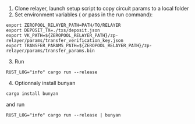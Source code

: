 1. Clone relayer, launch setup script to copy circuit params to a local folder
2. Set environment variables ( or pass in the run command):

```
export ZEROPOOL_RELAYER_PATH=PATH/TO/RELAYER
export DEPOSIT_TX=./txs/deposit.json
export VK_PATH=${ZEROPOOL_RELAYER_PATH}/zp-relayer/params/transfer_verification_key.json
export TRANSFER_PARAMS_PATH=${ZEROPOOL_RELAYER_PATH}/zp-relayer/params/transfer_params.bin
```

3. Run
```
RUST_LOG="info" cargo run --release
```
4. Optionnaly install bunyan

```
cargo install bunyan
```

and run 

```
RUST_LOG="info" cargo run --release | bunyan
```